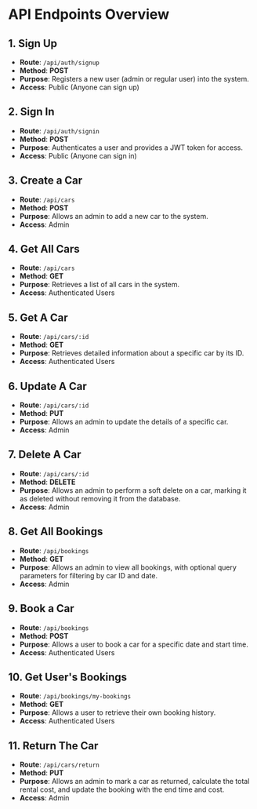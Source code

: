 # API Endpoints Overview

## 1. Sign Up
- **Route**: `/api/auth/signup`
- **Method**: **POST**
- **Purpose**: Registers a new user (admin or regular user) into the system.
- **Access**: Public (Anyone can sign up)

## 2. Sign In
- **Route**: `/api/auth/signin`
- **Method**: **POST**
- **Purpose**: Authenticates a user and provides a JWT token for access.
- **Access**: Public (Anyone can sign in)

## 3. Create a Car
- **Route**: `/api/cars`
- **Method**: **POST**
- **Purpose**: Allows an admin to add a new car to the system.
- **Access**: Admin

## 4. Get All Cars
- **Route**: `/api/cars`
- **Method**: **GET**
- **Purpose**: Retrieves a list of all cars in the system.
- **Access**: Authenticated Users

## 5. Get A Car
- **Route**: `/api/cars/:id`
- **Method**: **GET**
- **Purpose**: Retrieves detailed information about a specific car by its ID.
- **Access**: Authenticated Users

## 6. Update A Car
- **Route**: `/api/cars/:id`
- **Method**: **PUT**
- **Purpose**: Allows an admin to update the details of a specific car.
- **Access**: Admin

## 7. Delete A Car
- **Route**: `/api/cars/:id`
- **Method**: **DELETE**
- **Purpose**: Allows an admin to perform a soft delete on a car, marking it as deleted without removing it from the database.
- **Access**: Admin

## 8. Get All Bookings
- **Route**: `/api/bookings`
- **Method**: **GET**
- **Purpose**: Allows an admin to view all bookings, with optional query parameters for filtering by car ID and date.
- **Access**: Admin

## 9. Book a Car
- **Route**: `/api/bookings`
- **Method**: **POST**
- **Purpose**: Allows a user to book a car for a specific date and start time.
- **Access**: Authenticated Users

## 10. Get User's Bookings
- **Route**: `/api/bookings/my-bookings`
- **Method**: **GET**
- **Purpose**: Allows a user to retrieve their own booking history.
- **Access**: Authenticated Users

## 11. Return The Car
- **Route**: `/api/cars/return`
- **Method**: **PUT**
- **Purpose**: Allows an admin to mark a car as returned, calculate the total rental cost, and update the booking with the end time and cost.
- **Access**: Admin
